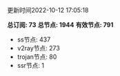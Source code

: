 更新时间2022-10-12 17:05:18

**总订阅: 73**
**总节点: 1944**
**有效节点: 791**
- ss节点: 437
- v2ray节点: 273
- trojan节点: 80
- ssr节点: 1
